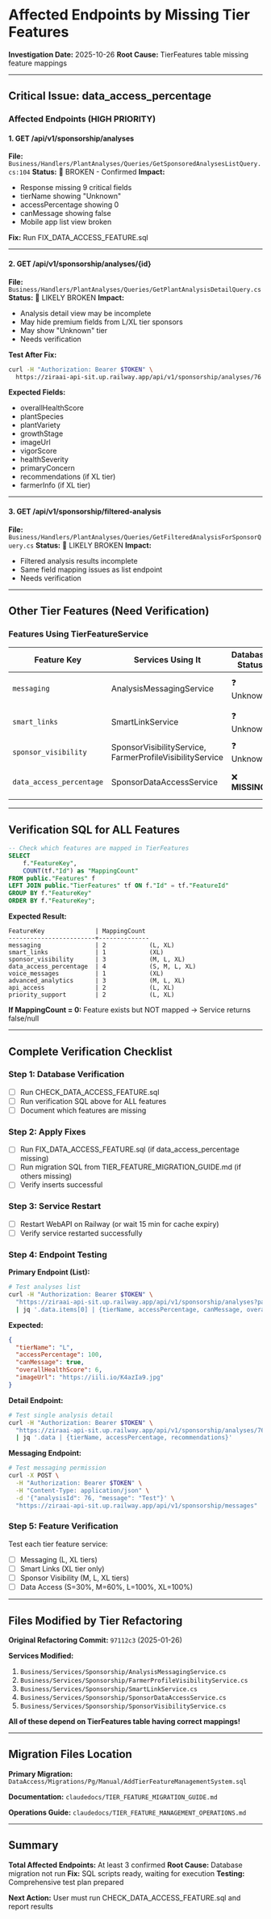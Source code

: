 # Affected Endpoints by Missing Tier Features

**Investigation Date:** 2025-10-26
**Root Cause:** TierFeatures table missing feature mappings

---

## Critical Issue: data_access_percentage

### Affected Endpoints (HIGH PRIORITY)

#### 1. GET /api/v1/sponsorship/analyses
**File:** `Business/Handlers/PlantAnalyses/Queries/GetSponsoredAnalysesListQuery.cs:104`
**Status:** 🔴 BROKEN - Confirmed
**Impact:**
- Response missing 9 critical fields
- tierName showing "Unknown"
- accessPercentage showing 0
- canMessage showing false
- Mobile app list view broken

**Fix:** Run FIX_DATA_ACCESS_FEATURE.sql

---

#### 2. GET /api/v1/sponsorship/analyses/{id}
**File:** `Business/Handlers/PlantAnalyses/Queries/GetPlantAnalysisDetailQuery.cs`
**Status:** 🔴 LIKELY BROKEN
**Impact:**
- Analysis detail view may be incomplete
- May hide premium fields from L/XL tier sponsors
- May show "Unknown" tier
- Needs verification

**Test After Fix:**
```bash
curl -H "Authorization: Bearer $TOKEN" \
  https://ziraai-api-sit.up.railway.app/api/v1/sponsorship/analyses/76
```

**Expected Fields:**
- overallHealthScore
- plantSpecies
- plantVariety
- growthStage
- imageUrl
- vigorScore
- healthSeverity
- primaryConcern
- recommendations (if XL tier)
- farmerInfo (if XL tier)

---

#### 3. GET /api/v1/sponsorship/filtered-analysis
**File:** `Business/Handlers/PlantAnalyses/Queries/GetFilteredAnalysisForSponsorQuery.cs`
**Status:** 🔴 LIKELY BROKEN
**Impact:**
- Filtered analysis results incomplete
- Same field mapping issues as list endpoint
- Needs verification

---

## Other Tier Features (Need Verification)

### Features Using TierFeatureService

| Feature Key | Services Using It | Database Status | Impact if Missing |
|-------------|-------------------|-----------------|-------------------|
| `messaging` | AnalysisMessagingService | ❓ Unknown | Messaging blocked for L/XL |
| `smart_links` | SmartLinkService | ❓ Unknown | Smart links blocked for XL |
| `sponsor_visibility` | SponsorVisibilityService, FarmerProfileVisibilityService | ❓ Unknown | Logo/profile hidden |
| `data_access_percentage` | SponsorDataAccessService | ❌ **MISSING** | Analysis fields hidden |

---

## Verification SQL for ALL Features

```sql
-- Check which features are mapped in TierFeatures
SELECT
    f."FeatureKey",
    COUNT(tf."Id") as "MappingCount"
FROM public."Features" f
LEFT JOIN public."TierFeatures" tf ON f."Id" = tf."FeatureId"
GROUP BY f."FeatureKey"
ORDER BY f."FeatureKey";
```

**Expected Result:**
```
FeatureKey              | MappingCount
------------------------+--------------
messaging               | 2            (L, XL)
smart_links             | 1            (XL)
sponsor_visibility      | 3            (M, L, XL)
data_access_percentage  | 4            (S, M, L, XL)
voice_messages          | 1            (XL)
advanced_analytics      | 3            (M, L, XL)
api_access              | 2            (L, XL)
priority_support        | 2            (L, XL)
```

**If MappingCount = 0:** Feature exists but NOT mapped → Service returns false/null

---

## Complete Verification Checklist

### Step 1: Database Verification
- [ ] Run CHECK_DATA_ACCESS_FEATURE.sql
- [ ] Run verification SQL above for ALL features
- [ ] Document which features are missing

### Step 2: Apply Fixes
- [ ] Run FIX_DATA_ACCESS_FEATURE.sql (if data_access_percentage missing)
- [ ] Run migration SQL from TIER_FEATURE_MIGRATION_GUIDE.md (if others missing)
- [ ] Verify inserts successful

### Step 3: Service Restart
- [ ] Restart WebAPI on Railway (or wait 15 min for cache expiry)
- [ ] Verify service restarted successfully

### Step 4: Endpoint Testing

**Primary Endpoint (List):**
```bash
# Test analyses list
curl -H "Authorization: Bearer $TOKEN" \
  "https://ziraai-api-sit.up.railway.app/api/v1/sponsorship/analyses?pageSize=10" \
  | jq '.data.items[0] | {tierName, accessPercentage, canMessage, overallHealthScore, imageUrl}'
```

**Expected:**
```json
{
  "tierName": "L",
  "accessPercentage": 100,
  "canMessage": true,
  "overallHealthScore": 6,
  "imageUrl": "https://iili.io/K4azIa9.jpg"
}
```

**Detail Endpoint:**
```bash
# Test single analysis detail
curl -H "Authorization: Bearer $TOKEN" \
  "https://ziraai-api-sit.up.railway.app/api/v1/sponsorship/analyses/76" \
  | jq '.data | {tierName, accessPercentage, recommendations}'
```

**Messaging Endpoint:**
```bash
# Test messaging permission
curl -X POST \
  -H "Authorization: Bearer $TOKEN" \
  -H "Content-Type: application/json" \
  -d '{"analysisId": 76, "message": "Test"}' \
  "https://ziraai-api-sit.up.railway.app/api/v1/sponsorship/messages"
```

### Step 5: Feature Verification

Test each tier feature service:

- [ ] Messaging (L, XL tiers)
- [ ] Smart Links (XL tier only)
- [ ] Sponsor Visibility (M, L, XL tiers)
- [ ] Data Access (S=30%, M=60%, L=100%, XL=100%)

---

## Files Modified by Tier Refactoring

**Original Refactoring Commit:** `97112c3` (2025-01-26)

**Services Modified:**
1. `Business/Services/Sponsorship/AnalysisMessagingService.cs`
2. `Business/Services/Sponsorship/FarmerProfileVisibilityService.cs`
3. `Business/Services/Sponsorship/SmartLinkService.cs`
4. `Business/Services/Sponsorship/SponsorDataAccessService.cs`
5. `Business/Services/Sponsorship/SponsorVisibilityService.cs`

**All of these depend on TierFeatures table having correct mappings!**

---

## Migration Files Location

**Primary Migration:**
`DataAccess/Migrations/Pg/Manual/AddTierFeatureManagementSystem.sql`

**Documentation:**
`claudedocs/TIER_FEATURE_MIGRATION_GUIDE.md`

**Operations Guide:**
`claudedocs/TIER_FEATURE_MANAGEMENT_OPERATIONS.md`

---

## Summary

**Total Affected Endpoints:** At least 3 confirmed
**Root Cause:** Database migration not run
**Fix:** SQL scripts ready, waiting for execution
**Testing:** Comprehensive test plan prepared

**Next Action:** User must run CHECK_DATA_ACCESS_FEATURE.sql and report results
